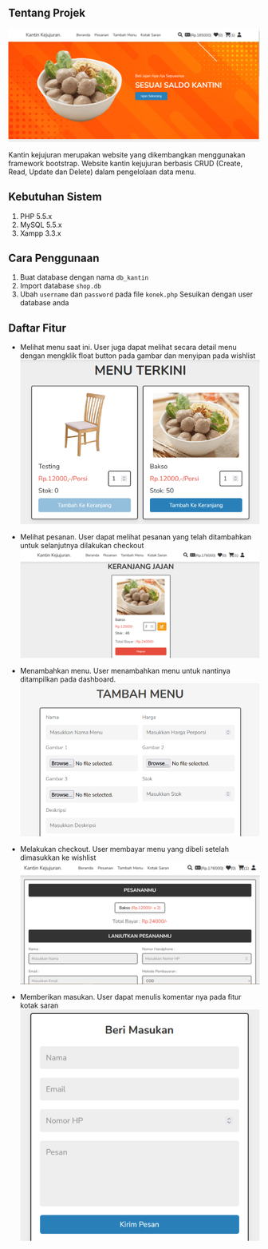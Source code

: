 ## Tentang Projek

![Dasbor](./images/dasbor.PNG)

Kantin kejujuran merupakan website yang dikembangkan menggunakan framework bootstrap. Website kantin kejujuran berbasis CRUD (Create, Read, Update dan Delete) dalam pengelolaan data menu.

## Kebutuhan Sistem
1. PHP 5.5.x
2. MySQL 5.5.x
3. Xampp 3.3.x

## Cara Penggunaan
1. Buat database dengan nama `db_kantin`
2. Import database `shop.db`
3. Ubah `username` dan `password` pada file `konek.php` Sesuikan dengan user database anda

## Daftar Fitur
* Melihat menu saat ini. User juga dapat melihat secara detail menu dengan mengklik float button pada gambar dan menyipan pada wishlist
![Read](./images/add.PNG)

* Melihat pesanan. User dapat melihat pesanan yang telah ditambahkan untuk selanjutnya dilakukan checkout 
![Order](./images/order.PNG)

* Menambahkan menu. User menambahkan menu untuk nantinya ditampilkan pada dashboard.
![Add](./images/addmenu.PNG)

* Melakukan checkout. User membayar menu yang dibeli setelah dimasukkan ke wishlist
![Checkout](./images/checkout.PNG)

* Memberikan masukan. User dapat menulis komentar nya pada fitur kotak saran
![Masukan](./images/masukan.PNG)
